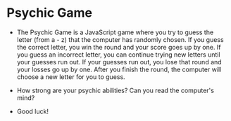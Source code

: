 # Psychic Game

* The Psychic Game is a JavaScript game where you try to guess the letter (from a - z) that the computer has randomly chosen. If you guess the correct letter, you win the round and your score goes up by one. If you guess an incorrect letter, you can continue trying new letters until your guesses run out. If your guesses run out, you lose that round and your losses go up by one. After you finish the round, the computer will choose a new letter for you to guess.

* How strong are your psychic abilities? Can you read the computer's mind?

* Good luck!